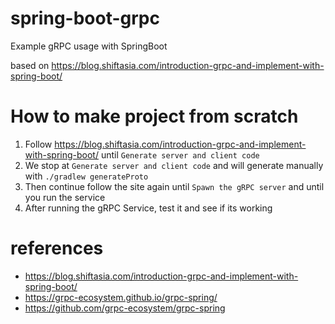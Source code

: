 # spring-boot-grpc
Example gRPC usage with SpringBoot

based on https://blog.shiftasia.com/introduction-grpc-and-implement-with-spring-boot/

# How to make project from scratch

1. Follow https://blog.shiftasia.com/introduction-grpc-and-implement-with-spring-boot/ until `Generate server and client code`
2. We stop at `Generate server and client code` and will generate manually with `./gradlew generateProto`
3. Then continue follow the site again until `Spawn the gRPC server` and until you run the service
4. After running the gRPC Service, test it and see if its working

# references

- https://blog.shiftasia.com/introduction-grpc-and-implement-with-spring-boot/
- https://grpc-ecosystem.github.io/grpc-spring/
- https://github.com/grpc-ecosystem/grpc-spring
